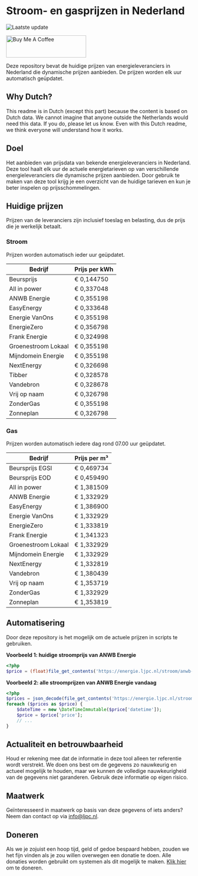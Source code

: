 # Stroom- en gasprijzen in Nederland

![Laatste update](https://img.shields.io/badge/laatste%20update-2024--12--02%2016%3A00%20CET-brightgreen)

<a href="https://www.buymeacoffee.com/Lars-" target="_blank"><img src="https://cdn.buymeacoffee.com/buttons/v2/default-orange.png" alt="Buy Me A Coffee" height="60" style="height: 60px !important;width: 217px !important;" ></a>

Deze repository bevat de huidige prijzen van energieleveranciers in Nederland die dynamische prijzen aanbieden. De prijzen worden elk uur automatisch geüpdatet.

## Why Dutch?

This readme is in Dutch (except this part) because the content is based on Dutch data. We cannot imagine that anyone outside the Netherlands would need this data. If you do, please let us know. Even with this Dutch readme, we think
everyone will understand how it works.

## Doel

Het aanbieden van prijsdata van bekende energieleveranciers in Nederland. Deze tool haalt elk uur de actuele energietarieven op van verschillende energieleveranciers die dynamische prijzen aanbieden. Door gebruik te maken van deze tool
krijg je een overzicht van de huidige tarieven en kun je beter inspelen op prijsschommelingen.

## Huidige prijzen

Prijzen van de leveranciers zijn inclusief toeslag en belasting, dus de prijs die je werkelijk betaalt.

### Stroom

Prijzen worden automatisch ieder uur geüpdatet.

 Bedrijf | Prijs per kWh 
---------|---------------
Beursprijs | € 0,144750
All in power | € 0,337048
ANWB Energie | € 0,355198
EasyEnergy | € 0,333648
Energie VanOns | € 0,355198
EnergieZero | € 0,356798
Frank Energie | € 0,324998
Groenestroom Lokaal | € 0,355198
Mijndomein Energie | € 0,355198
NextEnergy | € 0,326698
Tibber | € 0,328578
Vandebron | € 0,328678
Vrij op naam | € 0,326798
ZonderGas | € 0,355198
Zonneplan | € 0,326798


### Gas

Prijzen worden automatisch iedere dag rond 07.00 uur geüpdatet.

 Bedrijf | Prijs per m³ 
---------|--------------
Beursprijs EGSI | € 0,469734
Beursprijs EOD | € 0,459490
All in power | € 1,381509
ANWB Energie | € 1,332929
EasyEnergy | € 1,386900
Energie VanOns | € 1,332929
EnergieZero | € 1,333819
Frank Energie | € 1,341323
Groenestroom Lokaal | € 1,332929
Mijndomein Energie | € 1,332929
NextEnergy | € 1,332819
Vandebron | € 1,380439
Vrij op naam | € 1,353719
ZonderGas | € 1,332929
Zonneplan | € 1,353819


## Automatisering

Door deze repository is het mogelijk om de actuele prijzen in scripts te gebruiken.

**Voorbeeld 1: huidige stroomprijs van ANWB Energie**

```php
<?php
$price = (float)file_get_contents('https://energie.ljpc.nl/stroom/anwb-energie-nu.txt');

```

**Voorbeeld 2: alle stroomprijzen van ANWB Energie vandaag**

```php
<?php
$prices = json_decode(file_get_contents('https://energie.ljpc.nl/stroom/all-in-power-vandaag.json'),true);
foreach ($prices as $price) {
    $dateTime = new \DateTimeImmutable($price['datetime']);
    $price = $price['price'];
    // ...
}
```

## Actualiteit en betrouwbaarheid

Houd er rekening mee dat de informatie in deze tool alleen ter referentie wordt verstrekt. We doen ons best om de gegevens zo nauwkeurig en actueel mogelijk te houden, maar we kunnen de volledige nauwkeurigheid van de gegevens niet
garanderen. Gebruik deze informatie op eigen risico.

## Maatwerk

Geïnteresseerd in maatwerk op basis van deze gegevens of iets anders? Neem dan contact op
via [info@ljpc.nl](mailto:info@ljpc.nl?subject=Energie%20prijzen).

## Doneren

Als we je zojuist een hoop tijd, geld of gedoe bespaard hebben, zouden we het fijn vinden als je zou willen overwegen een
donatie te doen. Alle donaties worden gebruikt om systemen als dit mogelijk te
maken. [Klik hier](https://www.buymeacoffee.com/Lars-) om te doneren.
